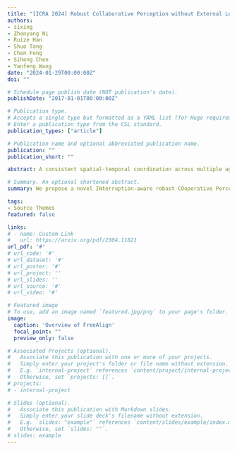 ```yaml
---
title: "[ICRA 2024] Robust Collaborative Perception without External Localization and Clock Devices"
authors:
- zixing
- Zhenyang Ni
- Ruize Han
- Shuo Tang
- Chen Feng 
- Siheng Chen
- Yanfeng Wang
date: "2024-01-29T00:00:00Z"
doi: ""

# Schedule page publish date (NOT publication's date).
publishDate: "2017-01-01T00:00:00Z"

# Publication type.
# Accepts a single type but formatted as a YAML list (for Hugo requirements).
# Enter a publication type from the CSL standard.
publication_types: ["article"]

# Publication name and optional abbreviated publication name.
publication: ""
publication_short: ""

abstract: A consistent spatial-temporal coordination across multiple agents is fundamental for collaborative perception, which seeks to improve perception abilities through informa-tion exchange among agents. To achieve this spatial-temporal alignment, traditional methods depend on external devices to provide localization and clock signals. However, hardware-generated signals could be vulnerable to noise and potentially malicious attack, jeopardizing the precision of spatial-temporal alignment. Rather than relying on external hardwares, this work proposes a novel approach aligning by recognizing the inherent geometric patterns within the perceptual data of various agents. Following this spirit, we propose a robust collaborative perception system that operates independently of external localization and clock devices. The key module of our system, FreeAlign, constructs a salient object graph for each agent based on its detected boxes and uses a graph neural network to identify common subgraphs between agents, leading to accurate relative pose and time. We validate FreeAlign on both real-world and simulated datasets. The results show that, the FreeAlign empowered robust collaborative perception system perform comparably to systems relying on precise localization and clock devices. We will release code related to this work.

# Summary. An optional shortened abstract.
summary: We propose a novel INterruption-aware robust COoperative Perception (V2X-INCOP) solution for V2X communication-aided autonomous driving, which leverages historical information to recover missing information due to interruption.

tags:
- Source Themes
featured: false

links:
# - name: Custom Link
#   url: https://arxiv.org/pdf/2304.11821
url_pdf: '#'
# url_code: '#'
# url_dataset: '#'
# url_poster: '#'
# url_project: ''
# url_slides: ''
# url_source: '#'
# url_video: '#'

# Featured image
# To use, add an image named `featured.jpg/png` to your page's folder. 
image:
  caption: 'Overview of FreeAlign'
  focal_point: ""
  preview_only: false

# Associated Projects (optional).
#   Associate this publication with one or more of your projects.
#   Simply enter your project's folder or file name without extension.
#   E.g. `internal-project` references `content/project/internal-project/index.md`.
#   Otherwise, set `projects: []`.
# projects:
# - internal-project

# Slides (optional).
#   Associate this publication with Markdown slides.
#   Simply enter your slide deck's filename without extension.
#   E.g. `slides: "example"` references `content/slides/example/index.md`.
#   Otherwise, set `slides: ""`.
# slides: example
---
```


